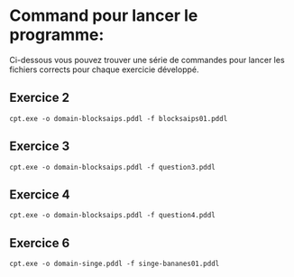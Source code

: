 # Command pour lancer le programme: 

Ci-dessous vous pouvez trouver une série de commandes pour lancer les fichiers corrects pour chaque exercicie développé.

## Exercice 2
```
cpt.exe -o domain-blocksaips.pddl -f blocksaips01.pddl
```

## Exercice 3
```
cpt.exe -o domain-blocksaips.pddl -f question3.pddl
```

## Exercice 4
```
cpt.exe -o domain-blocksaips.pddl -f question4.pddl
```

## Exercice 6
```
cpt.exe -o domain-singe.pddl -f singe-bananes01.pddl
```